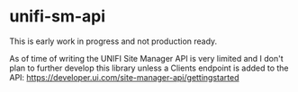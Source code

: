 # unifi-sm-api

This is early work in progress and not production ready. 

As of time of writing the UNIFI Site Manager API is very limited and I don't plan to further develop this library unless a Clients endpoint is added to the API: https://developer.ui.com/site-manager-api/gettingstarted 